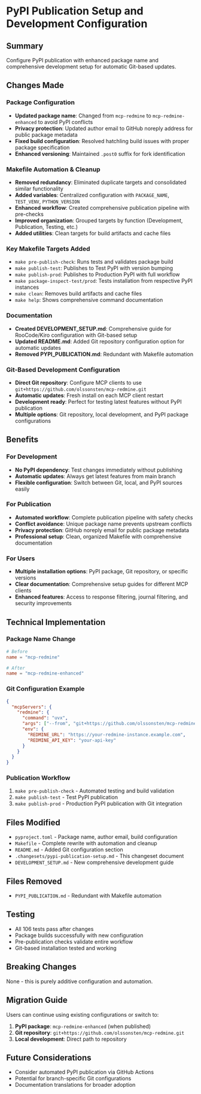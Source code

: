 # PyPI Publication Setup and Development Configuration

## Summary
Configure PyPI publication with enhanced package name and comprehensive development setup for automatic Git-based updates.

## Changes Made

### Package Configuration
- **Updated package name**: Changed from `mcp-redmine` to `mcp-redmine-enhanced` to avoid PyPI conflicts
- **Privacy protection**: Updated author email to GitHub noreply address for public package metadata
- **Fixed build configuration**: Resolved hatchling build issues with proper package specification
- **Enhanced versioning**: Maintained `.post0` suffix for fork identification

### Makefile Automation & Cleanup
- **Removed redundancy**: Eliminated duplicate targets and consolidated similar functionality
- **Added variables**: Centralized configuration with `PACKAGE_NAME`, `TEST_VENV`, `PYTHON_VERSION`
- **Enhanced workflow**: Created comprehensive publication pipeline with pre-checks
- **Improved organization**: Grouped targets by function (Development, Publication, Testing, etc.)
- **Added utilities**: Clean targets for build artifacts and cache files

### Key Makefile Targets Added
- `make pre-publish-check`: Runs tests and validates package build
- `make publish-test`: Publishes to Test PyPI with version bumping
- `make publish-prod`: Publishes to Production PyPI with full workflow
- `make package-inspect-test/prod`: Tests installation from respective PyPI instances
- `make clean`: Removes build artifacts and cache files
- `make help`: Shows comprehensive command documentation

### Documentation
- **Created DEVELOPMENT_SETUP.md**: Comprehensive guide for RooCode/Kiro configuration with Git-based setup
- **Updated README.md**: Added Git repository configuration option for automatic updates
- **Removed PYPI_PUBLICATION.md**: Redundant with Makefile automation

### Git-Based Development Configuration
- **Direct Git repository**: Configure MCP clients to use `git+https://github.com/olssonsten/mcp-redmine.git`
- **Automatic updates**: Fresh install on each MCP client restart
- **Development ready**: Perfect for testing latest features without PyPI publication
- **Multiple options**: Git repository, local development, and PyPI package configurations

## Benefits

### For Development
- **No PyPI dependency**: Test changes immediately without publishing
- **Automatic updates**: Always get latest features from main branch
- **Flexible configuration**: Switch between Git, local, and PyPI sources easily

### For Publication
- **Automated workflow**: Complete publication pipeline with safety checks
- **Conflict avoidance**: Unique package name prevents upstream conflicts
- **Privacy protection**: GitHub noreply email for public package metadata
- **Professional setup**: Clean, organized Makefile with comprehensive documentation

### For Users
- **Multiple installation options**: PyPI package, Git repository, or specific versions
- **Clear documentation**: Comprehensive setup guides for different MCP clients
- **Enhanced features**: Access to response filtering, journal filtering, and security improvements

## Technical Implementation

### Package Name Change
```toml
# Before
name = "mcp-redmine"

# After  
name = "mcp-redmine-enhanced"
```

### Git Configuration Example
```json
{
  "mcpServers": {
    "redmine": {
      "command": "uvx",
      "args": ["--from", "git+https://github.com/olssonsten/mcp-redmine.git", "mcp-redmine"],
      "env": {
        "REDMINE_URL": "https://your-redmine-instance.example.com",
        "REDMINE_API_KEY": "your-api-key"
      }
    }
  }
}
```

### Publication Workflow
1. `make pre-publish-check` - Automated testing and build validation
2. `make publish-test` - Test PyPI publication
3. `make publish-prod` - Production PyPI publication with Git integration

## Files Modified
- `pyproject.toml` - Package name, author email, build configuration
- `Makefile` - Complete rewrite with automation and cleanup
- `README.md` - Added Git configuration section
- `.changesets/pypi-publication-setup.md` - This changeset document
- `DEVELOPMENT_SETUP.md` - New comprehensive development guide

## Files Removed
- `PYPI_PUBLICATION.md` - Redundant with Makefile automation

## Testing
- All 106 tests pass after changes
- Package builds successfully with new configuration
- Pre-publication checks validate entire workflow
- Git-based installation tested and working

## Breaking Changes
None - this is purely additive configuration and automation.

## Migration Guide
Users can continue using existing configurations or switch to:
1. **PyPI package**: `mcp-redmine-enhanced` (when published)
2. **Git repository**: `git+https://github.com/olssonsten/mcp-redmine.git`
3. **Local development**: Direct path to repository

## Future Considerations
- Consider automated PyPI publication via GitHub Actions
- Potential for branch-specific Git configurations
- Documentation translations for broader adoption